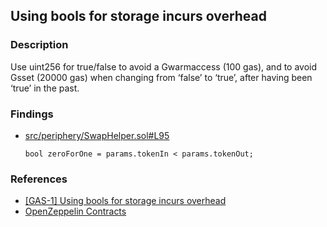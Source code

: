 ## Using bools for storage incurs overhead

### Description

Use uint256 for true/false to avoid a Gwarmaccess (100 gas), and to avoid Gsset (20000 gas) when changing from ‘false’ to ‘true’, after having been ‘true’ in the past.

### Findings

- [src/periphery/SwapHelper.sol#L95](https://github.com/code-423n4/2023-01-numoen/blob/main/src/periphery/SwapHelper.sol#L95)
  ```Solidity
  bool zeroForOne = params.tokenIn < params.tokenOut;
  ```

### References

- [[GAS-1] Using bools for storage incurs overhead](https://gist.github.com/Picodes/ab2df52379e4b4993709be1b91aab651#gas-1-using-bools-for-storage-incurs-overhead)
- [OpenZeppelin Contracts](https://github.com/OpenZeppelin/openzeppelin-contracts/blob/58f635312aa21f947cae5f8578638a85aa2519f5/contracts/security/ReentrancyGuard.sol#L23-L27)